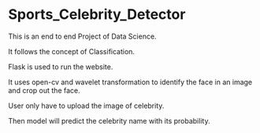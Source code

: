 # Sports_Celebrity_Detector

This is an end to end Project of Data Science.

It follows the concept of Classification.

Flask is used to run the website.

It uses open-cv and wavelet transformation to identify the face in an image and crop out the face.

User only have to upload the image of celebrity.

Then model will predict the celebrity name with its probability.
